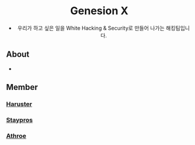 <div align="center">
  
# Genesion X
- 우리가 하고 싶은 일을 White Hacking & Security로 만들어 나가는 해킹팀입니다.

</div>

## About
- 

## Member

### <a href="https://github.com/haruster">Haruster</a>
### <a href="https://github.com/staypros">Staypros</a>
### <a href="https://github.com/athroe">Athroe</a>


